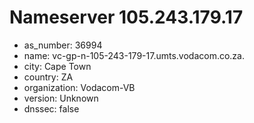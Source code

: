 # Nameserver 105.243.179.17

* as_number: 36994
* name: vc-gp-n-105-243-179-17.umts.vodacom.co.za.
* city: Cape Town
* country: ZA
* organization: Vodacom-VB
* version: Unknown
* dnssec: false
